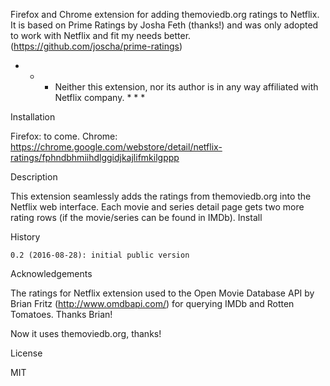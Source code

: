 Firefox and Chrome extension for adding themoviedb.org ratings to Netflix. It is based on Prime Ratings by Josha Feth (thanks!) and was only adopted to work with Netflix and fit my needs better. (https://github.com/joscha/prime-ratings)

* * * Neither this extension, nor its author is in any way affiliated with Netflix company. * * *

Installation

Firefox: to come.
Chrome: https://chrome.google.com/webstore/detail/netflix-ratings/fphndbhmiihdlggidjkajlifmkilgppp



Description

This extension seamlessly adds the ratings from themoviedb.org into the Netflix web interface. Each movie and series detail page gets two more rating rows (if the movie/series can be found in IMDb).
Install

History

    0.2 (2016-08-28): initial public version

Acknowledgements

The ratings for Netflix extension used to the Open Movie Database API by Brian Fritz (http://www.omdbapi.com/) for querying IMDb and Rotten Tomatoes. Thanks Brian!

Now it uses themoviedb.org, thanks!

License

MIT
